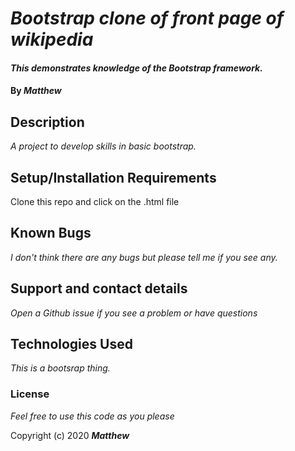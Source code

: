# _Bootstrap clone of front page of wikipedia_

#### _This demonstrates knowledge of the Bootstrap framework._

#### By _**Matthew**_

## Description

_A project to develop skills in basic bootstrap._

## Setup/Installation Requirements

Clone this repo and click on the .html file

## Known Bugs

_I don't think there are any bugs but please tell me if you see any._

## Support and contact details

_Open a Github issue if you see a problem or have questions_

## Technologies Used

_This is a bootsrap thing._

### License

*Feel free to use this code as you please*

Copyright (c) 2020 **_Matthew_**